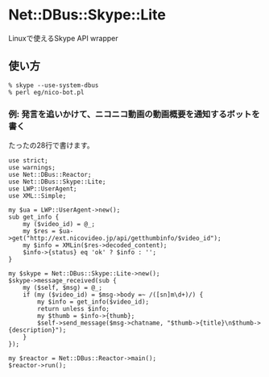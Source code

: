 Net::DBus::Skype::Lite
======================

Linuxで使えるSkype API wrapper

## 使い方

    % skype --use-system-dbus
    % perl eg/nico-bot.pl

### 例: 発言を追いかけて、ニコニコ動画の動画概要を通知するボットを書く

たったの28行で書けます。

    use strict;
    use warnings;
    use Net::DBus::Reactor;
    use Net::DBus::Skype::Lite;
    use LWP::UserAgent;
    use XML::Simple;

    my $ua = LWP::UserAgent->new();
    sub get_info {
        my ($video_id) = @_;
        my $res = $ua->get("http://ext.nicovideo.jp/api/getthumbinfo/$video_id");
        my $info = XMLin($res->decoded_content);
        $info->{status} eq 'ok' ? $info : '';
    }

    my $skype = Net::DBus::Skype::Lite->new();
    $skype->message_received(sub {
        my ($self, $msg) = @_;
        if (my ($video_id) = $msg->body =~ /([sn]m\d+)/) {
            my $info = get_info($video_id);
            return unless $info;
            my $thumb = $info->{thumb};
            $self->send_message($msg->chatname, "$thumb->{title}\n$thumb->{description}");
        }
    });

    my $reactor = Net::DBus::Reactor->main();
    $reactor->run();
